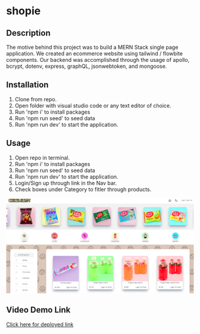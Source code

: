 # shopie

## Description
The motive behind this project was to build a MERN Stack single page application. We created an ecommerce website using tailwind / flowbite components. Our backend was accomplished through the usage of apollo, bcrypt, dotenv, express, graphQL, jsonwebtoken, and mongoose.
 
## Installation
1. Clone from repo.
2. Open folder with visual studio code or any text editor of choice.
3. Run 'npm i' to install packages
5. Run 'npm run seed' to seed data
4. Run 'npm run dev' to start the application.

## Usage
1. Open repo in terminal.
2. Run 'npm i' to install packages
3. Run 'npm run seed' to seed data
4. Run 'npm run dev' to start the application.
5. Login/Sign up through link in the Nav bar.
6. Check boxes under Category to fitler through products.

![Screenshot of website](./client/src/assets/SNACK-HAPPY.png)


## Video Demo Link
[Click here for deployed link](https://damp-bayou-26639-6c0434c98fff.herokuapp.com/)